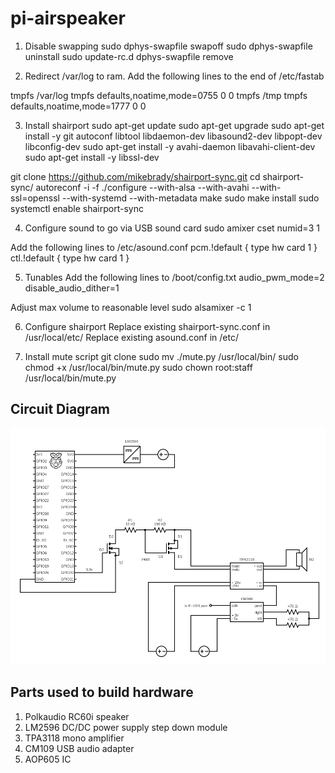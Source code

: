 # pi-airspeaker

1. Disable swapping
sudo dphys-swapfile swapoff
sudo dphys-swapfile uninstall
sudo update-rc.d dphys-swapfile remove

2. Redirect /var/log to ram.
Add the following lines to the end of /etc/fastab

tmpfs	/var/log	tmpfs	defaults,noatime,mode=0755 0 0
tmpfs	/tmp		tmpfs	defaults,noatime,mode=1777 0 0

3. Install shairport
sudo apt-get update
sudo apt-get upgrade
sudo apt-get install -y git autoconf libtool libdaemon-dev libasound2-dev libpopt-dev libconfig-dev
sudo apt-get install -y avahi-daemon libavahi-client-dev
sudo apt-get install -y libssl-dev

git clone https://github.com/mikebrady/shairport-sync.git
cd shairport-sync/
autoreconf -i -f
./configure --with-alsa --with-avahi --with-ssl=openssl --with-systemd --with-metadata
make
sudo make install
sudo systemctl enable shairport-sync

4. Configure sound to go via USB sound card
sudo amixer cset numid=3 1

Add the following lines to /etc/asound.conf
pcm.!default  {
 type hw card 1
}
ctl.!default {
 type hw card 1
}

5. Tunables
Add the following lines to /boot/config.txt
audio_pwm_mode=2
disable_audio_dither=1

Adjust max volume to reasonable level
sudo alsamixer -c 1

6. Configure shairport
Replace existing shairport-sync.conf in /usr/local/etc/
Replace existing asound.conf in /etc/

6. Install mute script
git clone 
sudo mv ./mute.py /usr/local/bin/
sudo chmod +x /usr/local/bin/mute.py
sudo chown root:staff /usr/local/bin/mute.py


## Circuit Diagram
<img src="https://raw.githubusercontent.com/makizm/pi-airspeaker/master/circuit_diagram.png"/>

## Parts used to build hardware
1. Polkaudio RC60i speaker
2. LM2596 DC/DC power supply step down module
3. TPA3118 mono amplifier
4. CM109 USB audio adapter
5. AOP605 IC